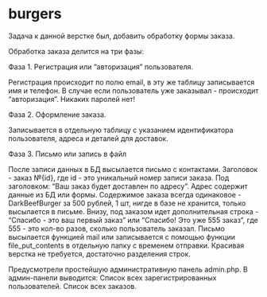 # burgers
Задача к данной верстке был, добавить обработку формы заказа.

Обработка заказа делится на три фазы:

Фаза 1. Регистрация или “авторизация” пользователя.

Регистрация происходит по полю email, в эту же таблицу записывается имя и телефон. В случае если пользователь уже заказывал - происходит “авторизация”. Никаких паролей нет!

Фаза 2. Оформление заказа.

Записывается в отдельную таблицу с указанием идентификатора пользователя, адреса и деталей для доставок.

Фаза 3. Письмо или запись в файл

После записи данных в БД высылается письмо с контактами. Заголовок - заказ №{id}, где id - это уникальный номер записи заказа. Под заголовком: “Ваш заказ будет доставлен по адресу”. Адрес содержит данные из БД или формы. Содержимое заказа всегда одинаковое - DarkBeefBurger за 500 рублей, 1 шт, нигде в базе не хранится, только высылается в письме. Внизу, под заказом идет дополнительная строка - “Спасибо - это ваш первый заказ” или “Спасибо! Это уже 555 заказ”, где 555 - это кол-во разов, сколько пользователь заказал. Письмо высылается функцией mail или записывается с помощью функции file_put_contents в отдельную папку с временем отправки. Красивая верстка не требуется, достаточно разделения строк.

Предусмотрели простейшую административную панель admin.php. В админ-панели выводится:
Cписок всех зарегистрированных пользователей.
Cписок всех заказов.
